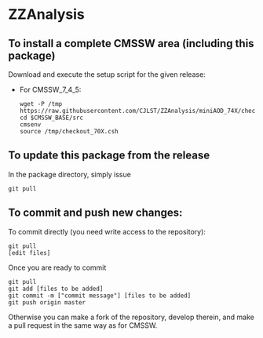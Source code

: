 ZZAnalysis
==========

To install a complete CMSSW area (including this package)
------------------------------
Download and execute the setup script for the given release:

*   For CMSSW_7_4_5:

    ```
    wget -P /tmp https://raw.githubusercontent.com/CJLST/ZZAnalysis/miniAOD_74X/checkout_70X.csh
    cd $CMSSW_BASE/src
    cmsenv
    source /tmp/checkout_70X.csh
    ```

To update this package from the release
------------------------------------------
In the package directory, simply issue
```
git pull
```

To commit and push new changes:
------------------------------
To commit directly (you need write access to the repository):
```
git pull
[edit files]
```
Once you are ready to commit
```
git pull
git add [files to be added]
git commit -m ["commit message"] [files to be added]
git push origin master
```

Otherwise you can make a fork of the repository, develop therein, and make a pull request in the same way as for CMSSW.
